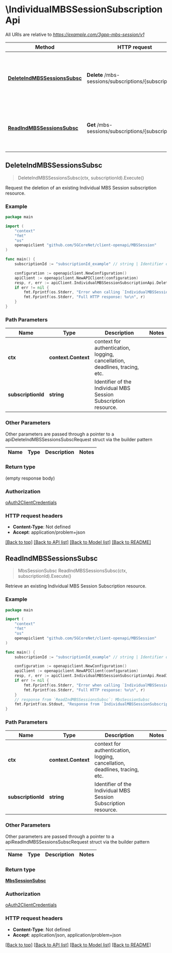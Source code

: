 # \IndividualMBSSessionSubscriptionApi

All URIs are relative to *https://example.com/3gpp-mbs-session/v1*

Method | HTTP request | Description
------------- | ------------- | -------------
[**DeleteIndMBSSessionsSubsc**](IndividualMBSSessionSubscriptionApi.md#DeleteIndMBSSessionsSubsc) | **Delete** /mbs-sessions/subscriptions/{subscriptionId} | Request the deletion of an existing Individual MBS Session subscription resource.
[**ReadIndMBSSessionsSubsc**](IndividualMBSSessionSubscriptionApi.md#ReadIndMBSSessionsSubsc) | **Get** /mbs-sessions/subscriptions/{subscriptionId} | Retrieve an existing Individual MBS Session Subscription resource.



## DeleteIndMBSSessionsSubsc

> DeleteIndMBSSessionsSubsc(ctx, subscriptionId).Execute()

Request the deletion of an existing Individual MBS Session subscription resource.

### Example

```go
package main

import (
    "context"
    "fmt"
    "os"
    openapiclient "github.com/5GCoreNet/client-openapi/MBSSession"
)

func main() {
    subscriptionId := "subscriptionId_example" // string | Identifier of the Individual MBS Session Subscription resource.

    configuration := openapiclient.NewConfiguration()
    apiClient := openapiclient.NewAPIClient(configuration)
    resp, r, err := apiClient.IndividualMBSSessionSubscriptionApi.DeleteIndMBSSessionsSubsc(context.Background(), subscriptionId).Execute()
    if err != nil {
        fmt.Fprintf(os.Stderr, "Error when calling `IndividualMBSSessionSubscriptionApi.DeleteIndMBSSessionsSubsc``: %v\n", err)
        fmt.Fprintf(os.Stderr, "Full HTTP response: %v\n", r)
    }
}
```

### Path Parameters


Name | Type | Description  | Notes
------------- | ------------- | ------------- | -------------
**ctx** | **context.Context** | context for authentication, logging, cancellation, deadlines, tracing, etc.
**subscriptionId** | **string** | Identifier of the Individual MBS Session Subscription resource. | 

### Other Parameters

Other parameters are passed through a pointer to a apiDeleteIndMBSSessionsSubscRequest struct via the builder pattern


Name | Type | Description  | Notes
------------- | ------------- | ------------- | -------------


### Return type

 (empty response body)

### Authorization

[oAuth2ClientCredentials](../README.md#oAuth2ClientCredentials)

### HTTP request headers

- **Content-Type**: Not defined
- **Accept**: application/problem+json

[[Back to top]](#) [[Back to API list]](../README.md#documentation-for-api-endpoints)
[[Back to Model list]](../README.md#documentation-for-models)
[[Back to README]](../README.md)


## ReadIndMBSSessionsSubsc

> MbsSessionSubsc ReadIndMBSSessionsSubsc(ctx, subscriptionId).Execute()

Retrieve an existing Individual MBS Session Subscription resource.

### Example

```go
package main

import (
    "context"
    "fmt"
    "os"
    openapiclient "github.com/5GCoreNet/client-openapi/MBSSession"
)

func main() {
    subscriptionId := "subscriptionId_example" // string | Identifier of the Individual MBS Session Subscription resource.

    configuration := openapiclient.NewConfiguration()
    apiClient := openapiclient.NewAPIClient(configuration)
    resp, r, err := apiClient.IndividualMBSSessionSubscriptionApi.ReadIndMBSSessionsSubsc(context.Background(), subscriptionId).Execute()
    if err != nil {
        fmt.Fprintf(os.Stderr, "Error when calling `IndividualMBSSessionSubscriptionApi.ReadIndMBSSessionsSubsc``: %v\n", err)
        fmt.Fprintf(os.Stderr, "Full HTTP response: %v\n", r)
    }
    // response from `ReadIndMBSSessionsSubsc`: MbsSessionSubsc
    fmt.Fprintf(os.Stdout, "Response from `IndividualMBSSessionSubscriptionApi.ReadIndMBSSessionsSubsc`: %v\n", resp)
}
```

### Path Parameters


Name | Type | Description  | Notes
------------- | ------------- | ------------- | -------------
**ctx** | **context.Context** | context for authentication, logging, cancellation, deadlines, tracing, etc.
**subscriptionId** | **string** | Identifier of the Individual MBS Session Subscription resource. | 

### Other Parameters

Other parameters are passed through a pointer to a apiReadIndMBSSessionsSubscRequest struct via the builder pattern


Name | Type | Description  | Notes
------------- | ------------- | ------------- | -------------


### Return type

[**MbsSessionSubsc**](MbsSessionSubsc.md)

### Authorization

[oAuth2ClientCredentials](../README.md#oAuth2ClientCredentials)

### HTTP request headers

- **Content-Type**: Not defined
- **Accept**: application/json, application/problem+json

[[Back to top]](#) [[Back to API list]](../README.md#documentation-for-api-endpoints)
[[Back to Model list]](../README.md#documentation-for-models)
[[Back to README]](../README.md)

